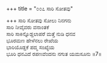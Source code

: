 +++
title = "೦೦೭ ಸಾರಿ ಸೋತವು"

+++
ಸಾರಿ ಸೋತವು ಸೋಲು ನಿನಗನು  
ಸಾರಿ ನೀವೈವರು ವನಾಂತಕೆ  
ಸಾರಿ ಸಾಕಿನ್ನೊಡ್ಡಲಾಪರೆ ಮತ್ತೆ ನುಡಿ ಧನವ  
ಭೂರಮಣ ಹೇಳೆನಲು ರೇಖೆಯ  
ಭಾರಿಯೊಡ್ಡಕೆ ಪದ್ಮ ಸಂಖ್ಯೆಯ  
ಭೂರಿ ಧನವಿದೆ ರಪಣವೆಂದನು ನಗುತ ಯಮಸೂನು    ॥7॥